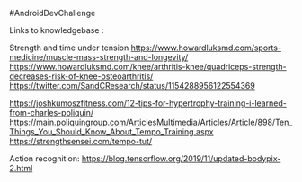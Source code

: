 #AndroidDevChallenge

Links to knowledgebase :

Strength and time under tension
<ln>https://www.howardluksmd.com/sports-medicine/muscle-mass-strength-and-longevity/</ln>
<ln>https://www.howardluksmd.com/knee/arthritis-knee/quadriceps-strength-decreases-risk-of-knee-osteoarthritis/</ln>
<ln>https://twitter.com/SandCResearch/status/1154288956122554369</ln>

<ln>https://joshkumoszfitness.com/12-tips-for-hypertrophy-training-i-learned-from-charles-poliquin/</ln>
<ln>https://main.poliquingroup.com/ArticlesMultimedia/Articles/Article/898/Ten_Things_You_Should_Know_About_Tempo_Training.aspx</ln>
<ln> https://strengthsensei.com/tempo-tut/</ln>

Action recognition:
<ln>https://blog.tensorflow.org/2019/11/updated-bodypix-2.html</ln>
<ln></ln>
<ln></ln>
